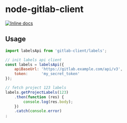 # node-gitlab-client


[![Inline docs](http://inch-ci.org/github/plouc/node-gitlab-client.svg?branch=master&style=flat-square)](http://inch-ci.org/github/plouc/node-gitlab-client)

## Usage

```javascript
import labelsApi from 'gitlab-client/labels';

// init labels api client
const labels = labelsApi({
    apiBaseUrl: 'https://gitlab.example.com/api/v3',
    token:      'my_secret_token'
});

// fetch project 123 labels
labels.getProjectLabels(123)
    .then(function (res) {
        console.log(res.body);
    })
    .catch(console.error)
;
```
